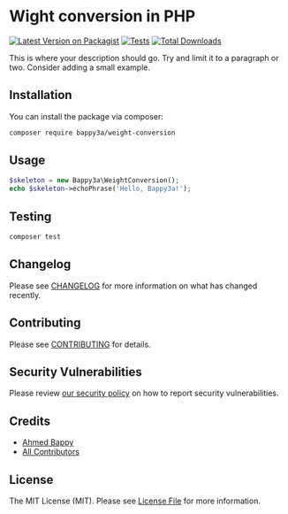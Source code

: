 # Wight conversion in PHP

[![Latest Version on Packagist](https://img.shields.io/packagist/v/bappy3a/weight-conversion.svg?style=flat-square)](https://packagist.org/packages/bappy3a/weight-conversion)
[![Tests](https://img.shields.io/github/actions/workflow/status/bappy3a/weight-conversion/run-tests.yml?branch=main&label=tests&style=flat-square)](https://github.com/bappy3a/weight-conversion/actions/workflows/run-tests.yml)
[![Total Downloads](https://img.shields.io/packagist/dt/bappy3a/weight-conversion.svg?style=flat-square)](https://packagist.org/packages/bappy3a/weight-conversion)

This is where your description should go. Try and limit it to a paragraph or two. Consider adding a small example.
 
## Installation

You can install the package via composer:

```bash
composer require bappy3a/weight-conversion
```

## Usage

```php
$skeleton = new Bappy3a\WeightConversion();
echo $skeleton->echoPhrase('Hello, Bappy3a!');
```

## Testing

```bash
composer test
```

## Changelog

Please see [CHANGELOG](CHANGELOG.md) for more information on what has changed recently.

## Contributing

Please see [CONTRIBUTING](https://github.com/spatie/.github/blob/main/CONTRIBUTING.md) for details.

## Security Vulnerabilities

Please review [our security policy](../../security/policy) on how to report security vulnerabilities.

## Credits

- [Ahmed Bappy](https://github.com/bappy3a)
- [All Contributors](../../contributors)

## License

The MIT License (MIT). Please see [License File](LICENSE.md) for more information.
